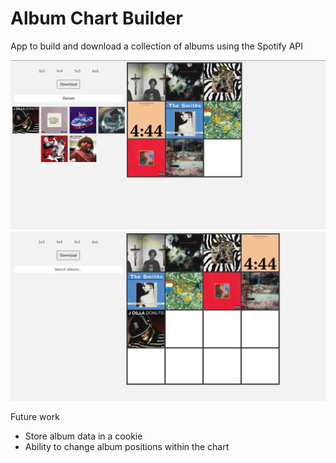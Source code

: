 # Album Chart Builder
 App to build and download a collection of albums using the Spotify API  

<img src='client/public/images/3x3_example.png' alt='Project screenshot'>
<img src='client/public/images/4x4_example.png' alt='Project screenshot'>

Future work
- Store album data in a cookie
- Ability to change album positions within the chart